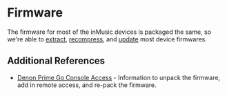 # Firmware

The firmware for most of the inMusic devices is packaged the same, so we're able
to [extract](Extracting.md), [recompress](Recompressing.md), and [update](Updating.md) most device firmwares.

## Additional References

* [Denon Prime Go Console Access](http://dnttalo.cluster029.hosting.ovh.net/doku.php?id=denon_prime_console) -
  Information to unpack the firmware, add in remote access, and re-pack the firmware.
